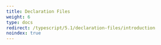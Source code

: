 ```yaml
---
title: Declaration Files
weight: 6
type: docs
redirect: /typescript/5.1/declaration-files/introduction
noindex: true
---
```

